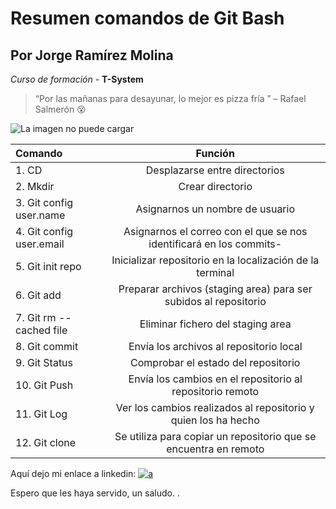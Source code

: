 # Resumen comandos de Git Bash
## Por Jorge Ramírez Molina

<!--Hola! no me puedes ver 😁-->

_Curso de formación_ - **T-System**

>“Por las mañanas para desayunar, lo mejor es pizza fría ” – Rafael Salmerón 😵


![La imagen no puede cargar](https://th.bing.com/th/id/R.79309b751fc01736ea1cc3d786b25651?rik=rurHNX620eLm%2fA&pid=ImgRaw&r=0 "Corgi saltando al agua, se le ve fresco 💦💦")

|Comando |Función | 
|:--- |:----: |
|1. CD | Desplazarse entre directorios |
|2. Mkdir| Crear directorio |
|3. Git config user.name| Asignarnos un nombre de usuario |
|4. Git config user.email| Asignarnos el correo con el que se nos identificará en los commits- |
|5. Git init repo| Inicializar repositorio en la localización de la terminal |
|6. Git add| Preparar archivos (staging area) para ser subidos al repositorio |
|7. Git rm --cached file| Eliminar fichero del staging area |
|8. Git commit| Envía los archivos al repositorio local |
|9. Git Status| Comprobar el estado del repositorio |
|10. Git Push| Envía los cambios en el repositorio al repositorio remoto |
|11. Git Log| Ver los cambios realizados al repositorio y quien los ha hecho |
|12. Git clone| Se utiliza para copiar un repositorio que se encuentra en remoto |

Aquí dejo mi enlace a linkedin:
[![a](https://th.bing.com/th/id/R.a330e248626552a23af35e5c46526234?rik=DZhkgnpER0YViQ&riu=http%3a%2f%2fpngimg.com%2fuploads%2flinkedIn%2flinkedIn_PNG8.png&ehk=4bFzIDABrAypqOis7809R99fdbUW93GC4XfvnNxZfdA%3d&risl=&pid=ImgRaw&r=0)](https://es.linkedin.com/in/jorge-r-399286114?trk=people-guest_people_search-card)

Espero que les haya servido, un saludo.
.